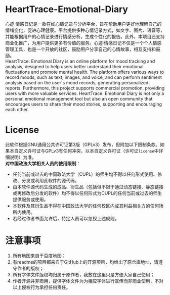 # HeartTrace-Emotional-Diary
心迹·情感日记是一款在线心情记录与分析平台，旨在帮助用户更好地理解自己的情绪变化，促进心理健康。平台提供多种心情记录方式，如文字、图片、语音等，并能根据用户的心情记录进行情感分析，生成个性化的报告。此外，本项目还支持商业化推广，为用户提供更多有价值的服务。心迹·情感日记不仅是一个个人情感管理工具，也是一个开放的社区，鼓励用户分享自己的心情故事，相互支持和鼓励。  
HeartTrace: Emotional Diary is an online platform for mood tracking and analysis, designed to help users better understand their emotional fluctuations and promote mental health. The platform offers various ways to record moods, such as text, images, and voice, and can perform sentiment analysis based on the user's mood records, generating personalized reports. Furthermore, this project supports commercial promotion, providing users with more valuable services. HeartTrace: Emotional Diary is not only a personal emotional management tool but also an open community that encourages users to share their mood stories, supporting and encouraging each other.  

# License  
此软件根据GNU通用公共许可证第3版（GPLv3）发布，但附加以下限制条款。如果本自定义许可证与GPLv3有任何冲突，以本自定义许可证（许可证`license`中详细说明）为准。  
**对中国政法大学相关人员的使用限制**：  
   - 任何当前或过去的中国政法大学（CUPL）的师生均不得以任何形式使用、修改、分发或利用此软件的源代码。  
   - 由本软件源代码生成的成品、衍生品（包括但不限于通过动态链接、静态链接或再修改后分发的软件）均不得以任何形式为CUPL的任何当前或过去的师生提供服务或使用。  
   - 本软件及其衍生品不得在中国政法大学的任何校区内或其利益相关方的任何场所内使用。
   - 若经过作者书面允许后，特定人员可以忽视上述规则。

# 注意事项
1. 所有地图来自于百度地图；
2. 有readme的项目都来自于GitHub上的开源项目，均给出了原仓库地址，请遵守作者的版权；
3. 所有字体文件版权均归属于原作者，我放在这里只是方便大家自己使用；
4. 作者开源并非商用，提供字体文件为为相应字体进行宣传而非商业使用，不对以上侵权行为承担任何责任。
